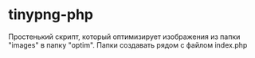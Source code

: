 # tinypng-php
Простенький скрипт, который оптимизирует изображения из папки "images" в папку "optim".
Папки создавать рядом с файлом index.php
